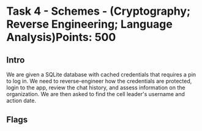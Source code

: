 # Task 4 - Schemes - (Cryptography; Reverse Engineering; Language Analysis)Points: 500

## Intro

We are given a SQLite database with cached credentials that requires a pin to log in. We need to reverse-engineer how the credentials are protected, login to the app, review the chat history, and assess information on the organization. We are then asked to find the cell leader's username and action date. 

## Flags
